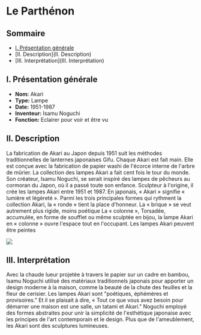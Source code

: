 # Le Parthénon

## Sommaire
* [I. Présentation générale](I.-Présentation-générale)
* [II. Description](II. Description)
* [III. Interprétation](III. Interprétation)

## I. Présentation générale

* **Nom:** Akari
* **Type:** Lampe
* **Date:** 1951-1987
* **Inventeur:** Isamu Noguchi
* **Fonction:** Eclairer pour voir et être vu

## II. Description

La fabrication de Akari au Japon depuis 1951 suit les méthodes traditionnelles de lanternes japonaises Gifu. Chaque Akari est fait main. Elle est conçue avec la fabrication de papier washi de l'écorce interne de l'arbre de mûrier.
La collection des lampes Akari a fait cent fois le tour du monde. Son créateur, Isamu Noguchi, se serait inspiré des lampes de pêcheurs au cormoran du Japon, où il a passé toute son enfance. Sculpteur à l'origine, il crée les lampes Akari entre 1951 et 1987. En japonais, « Akari » signifie « lumière et légèreté ».
Parmi les trois principales formes qui rythment la collection Akari, la « ronde » tient la place d'honneur.
La « brique » se veut autrement plus rigide, moins poétique
La « colonne », Torsadée, accumulée, en forme de soufflet ou même sculptée en bijou, la lampe Akari en « colonne » ouvre l'espace tout en l'occupant.
Les lampes Akari peuvent être peintes

![](https://www.vitra.com/fr-be/_storage/asset/137995/storage/v_smallbleed_600x/NOG_Intro_Akari_web.jpg)

## III. Interprétation
Avec la chaude lueur projetée à travers le papier sur un cadre en bambou, Isamu Noguchi utilisé des matériaux traditionnels japonais pour apporter un design moderne à la maison, comme la beauté de la chute des feuilles et la fleur de cerisier. Les lampes Akari sont "poétiques, éphémères et provisoires." Et il se plaisait à dire, « Tout ce que vous avez besoin pour démarrer une maison est une salle, un tatami et Akari."
Noguchi employé des formes abstraites pour unir la simplicité de l'esthétique japonaise avec les principes de l'art contemporain et le design. Plus que de l'ameublement, les Akari sont des sculptures lumineuses.
